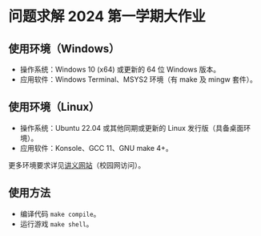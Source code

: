 # 问题求解 2024 第一学期大作业

## 使用环境（Windows）

+ 操作系统：Windows 10 (x64) 或更新的 64 位 Windows 版本。
+ 应用软件：Windows Terminal、MSYS2 环境（有 make 及 mingw 套件）。

## 使用环境（Linux）

+ 操作系统：Ubuntu 22.04 或其他同期或更新的 Linux 发行版（具备桌面环境）。
+ 应用软件：Konsole、GCC 11、GNU make 4+。

更多环境要求详见[讲义网站](https://ps24-prog.github.io/start/quickstart/)（校园网访问）。

## 使用方法

+ 编译代码 `make compile`。
+ 运行游戏 `make shell`。